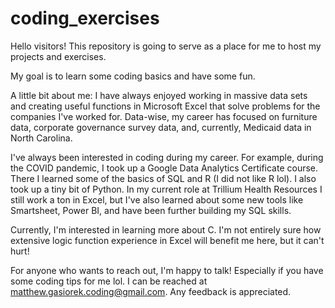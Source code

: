 # coding_exercises
Hello visitors!
This repository is going to serve as a place for me to host my projects and exercises.  

My goal is to learn some coding basics and have some fun.

A little bit about me:
I have always enjoyed working in massive data sets and creating useful functions in Microsoft Excel that solve problems for the companies I've worked for. Data-wise, my career has focused on furniture data, corporate governance survey data, and, currently, Medicaid data in North Carolina. 

I've always been interested in coding during my career. For example, during the COVID pandemic, I took up a Google Data Analytics Certificate course. There I learned some of the basics of SQL and R (I did not like R lol). I also took up a tiny bit of Python. In my current role at Trillium Health Resources I still work a ton in Excel, but I've also learned about some new tools like Smartsheet, Power BI, and have been further building my SQL skills.

Currently, I'm interested in learning more about C. I'm not entirely sure how extensive logic function experience in Excel will benefit me here, but it can't hurt!

For anyone who wants to reach out, I'm happy to talk! Especially if you have some coding tips for me lol. I can be reached at matthew.gasiorek.coding@gmail.com. Any feedback is appreciated.
